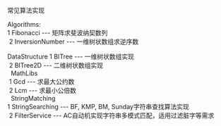 常见算法实现

Algorithms:  
  1 Fibonacci --- 矩阵求斐波纳契数列  
  2 InversionNumber --- 一维树状数组求逆序数  
  
DataStructure
  1 BITree --- 一维树状数组实现  
  2 BITree2D --- 二维树状数组实现  
  
MathLibs  
  1 Gcd --- 求最大公约数  
  2 Lcm --- 求最小公倍数  
  
StringMatching  
  1 StringSearching --- BF, KMP, BM, Sunday字符串查找算法实现  
  2 FilterService --- AC自动机实现字符串多模式匹配，适用过滤脏字等需求  
